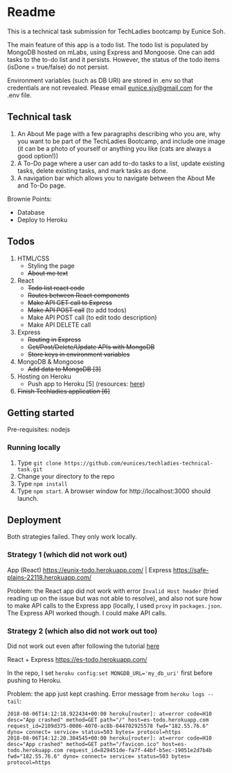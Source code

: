 # Readme

This is a technical task submission for TechLadies bootcamp by Eunice Soh.

The main feature of this app is a todo list. The todo list is populated by MongoDB hosted on mLabs, using Express and Mongoose. One can add tasks to the to-do list and it persists. However, the status of the todo items (isDone = true/false) do not persist.

Environment variables (such as DB URI) are stored in .env so that credentials are not revealed. Please email eunice.sjy@gmail.com for the .env file.

## Technical task

1. An About Me page with a few paragraphs describing who you are, why you want to be part of the TechLadies Bootcamp, and include one image (it can be a photo of yourself or anything you like (cats are always a good option!))
2. A To-Do page where a user can add to-do tasks to a list, update existing tasks, delete existing tasks, and mark tasks as done.
3. A navigation bar which allows you to navigate between the About Me and To-Do page.

Brownie Points:

- Database
- Deploy to Heroku

## Todos

1. HTML/CSS
    - Styling the page
    - ~~About me text~~
2. React
    - ~~Todo list react code~~
    - ~~Routes between React components~~
    - ~~Make API GET call to Express~~
    - ~~Make API POST call~~ (to add todos)
    - Make API POST call (to edit todo description)
    - Make API DELETE call
3. Express
    - ~~Routing in Express~~
    - ~~Get/Post/Delete/Update APIs with MongoDB~~
    - ~~Store keys in environment variables~~
4. MongoDB & Mongoose
    - ~~Add data to MongoDB [3]~~
5. Hosting on Heroku
    - Push app to Heroku [5] (resources: [here](https://originmaster.com/running-create-react-app-and-express-crae-on-heroku-c39a39fe7851))
6. ~~Finish Techladies application [6]~~

## Getting started

Pre-requisites: nodejs

### Running locally

1. Type `git clone https://github.com/eunices/techladies-technical-task.git`
2. Change your directory to the repo
3. Type `npm install`
4. Type `npm start`. A browser window for http://localhost:3000 should launch.

## Deployment

Both strategies failed. They only work locally.

### Strategy 1 (which did not work out)
App (React) https://eunix-todo.herokuapp.com/ | Express https://safe-plains-22118.herokuapp.com/

Problem: the React app did not work with error `Invalid Host header` (tried reading up on the issue but was not able to resolve), and also not sure how to make API calls to the Express app (locally, I used `proxy` in `packages.json`. The Express API worked though. I could make API calls.

### Strategy 2 (which also did not work out too)
Did not work out even after following the tutorial [here](https://originmaster.com/running-create-react-app-and-express-crae-on-heroku-c39a39fe7851)


React + Express https://es-todo.herokuapp.com/ 

In the repo, I set `heroku config:set MONGDB_URL='my_db_uri'` first before pushing to Heroku.

Problem: the app just kept crashing. Error message from `heroku logs --tail`:

```
2018-08-06T14:12:18.922434+00:00 heroku[router]: at=error code=H10 desc="App crashed" method=GET path="/" host=es-todo.herokuapp.com request_id=2109d375-0006-4070-ac8b-044702925578 fwd="182.55.76.6" dyno= connect= service= status=503 bytes= protocol=https
2018-08-06T14:12:20.304545+00:00 heroku[router]: at=error code=H10 desc="App crashed" method=GET path="/favicon.ico" host=es-todo.herokuapp.com request_id=829451de-fa7f-44bf-b5ec-19051e2d7b4b fwd="182.55.76.6" dyno= connect= service= status=503 bytes= protocol=https
```